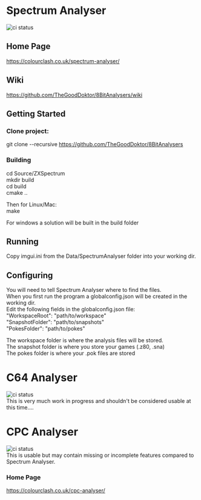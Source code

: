 # Spectrum Analyser
![ci status](https://github.com/TheGoodDoktor/SpeccyExplorer/actions/workflows/ci.yml/badge.svg)
## Home Page
https://colourclash.co.uk/spectrum-analyser/
## Wiki
https://github.com/TheGoodDoktor/8BitAnalysers/wiki
## Getting Started
### Clone project:
git clone --recursive https://github.com/TheGoodDoktor/8BitAnalysers
### Building
cd Source/ZXSpectrum\
mkdir build\
cd build\
cmake ..

Then for Linux/Mac:\
make

For windows a solution will be built in the build folder
## Running
Copy imgui.ini from the Data/SpectrumAnalyser folder into your working dir.
## Configuring
You will need to tell Spectrum Analyser where to find the files.\
When you first run the program a globalconfig.json will be created in the working dir. \
Edit the following fields in the globalconfig.json file:\
"WorkspaceRoot": "path/to/workspace"\
"SnapshotFolder": "path/to/snapshots"\
"PokesFolder": "path/to/pokes"

The workspace folder is where the analysis files will be stored.\
The snapshot folder is where you store your games (.z80, .sna)\
The pokes folder is where your .pok files are stored

# C64 Analyser
![ci status](https://github.com/TheGoodDoktor/SpeccyExplorer/actions/workflows/ci_c64.yml/badge.svg)\
This is very much work in progress and shouldn't be considered usable at this time....

# CPC Analyser
![ci status](https://github.com/TheGoodDoktor/SpeccyExplorer/actions/workflows/ci_cpc.yml/badge.svg)\
This is usable but may contain missing or incomplete features compared to Spectrum Analyser.
### Home Page
https://colourclash.co.uk/cpc-analyser/
